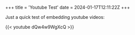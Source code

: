 +++
title = 'Youtube Test'
date = 2024-01-17T12:11:22Z
+++

Just a quick test of embedding youtube videos:

{{< youtube dQw4w9WgXcQ >}}